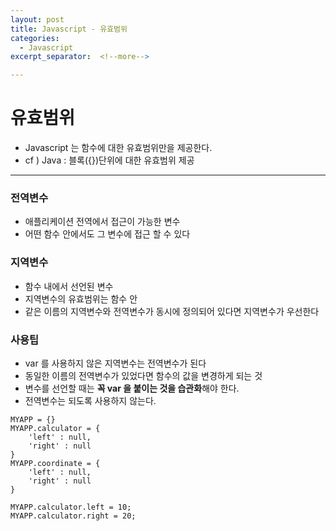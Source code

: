 ```yaml
---
layout: post
title: Javascript - 유효범위
categories:
  - Javascript
excerpt_separator:  <!--more-->

---
```


# 유효범위

- Javascript 는 함수에 대한 유효범위만을 제공한다.
- cf ) Java : 블록({})단위에 대한 유효범위 제공

---

### 전역변수

- 애플리케이션 전역에서 접근이 가능한 변수
- 어떤 함수 안에서도 그 변수에 접근 할 수 있다

### 지역변수

- 함수 내에서 선언된 변수
- 지역변수의 유효범위는 함수 안
- 같은 이름의 지역변수와 전역변수가 동시에 정의되어 있다면 지역변수가 우선한다

### 사용팁

- var 를 사용하지 않은 지역변수는 전역변수가 된다
- 동일한 이름의 전역변수가 있었다면 함수의 값을 변경하게 되는 것
- 변수를 선언할 때는 **꼭 var 을 붙이는 것을 습관화**해야 한다.
- 전역변수는 되도록 사용하지 않는다.

```
MYAPP = {}
MYAPP.calculator = {
    'left' : null,
    'right' : null
}
MYAPP.coordinate = {
    'left' : null,
    'right' : null
}

MYAPP.calculator.left = 10;
MYAPP.calculator.right = 20;
```
